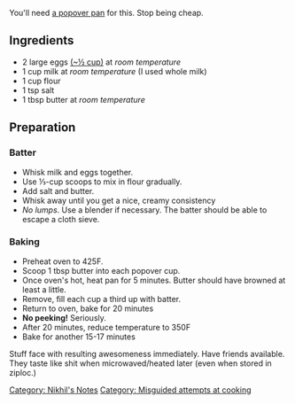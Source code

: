 You'll need [a popover
pan](http://www.amazon.com/Chicago-Metallic-Stick-6-Cup-Popover/dp/B003YL3DWO)
for this. Stop being cheap.

Ingredients
-----------

-   2 large eggs
    [(\~½ cup)](http://whatscookingamerica.net/Eggs/EggEquivalent.htm)
    at *room temperature*
-   1 cup milk at *room temperature* (I used whole milk)
-   1 cup flour
-   1 tsp salt
-   1 tbsp butter at *room temperature*

Preparation
-----------

### Batter

-   Whisk milk and eggs together.
-   Use ⅓-cup scoops to mix in flour gradually.
-   Add salt and butter.
-   Whisk away until you get a nice, creamy consistency
-   *No lumps*. Use a blender if necessary. The batter should be able to
    escape a cloth sieve.

### Baking

-   Preheat oven to 425F.
-   Scoop 1 tbsp butter into each popover cup.
-   Once oven's hot, heat pan for 5 minutes. Butter should have browned
    at least a little.
-   Remove, fill each cup a third up with batter.
-   Return to oven, bake for 20 minutes
-   **No peeking!** Seriously.
-   After 20 minutes, reduce temperature to 350F
-   Bake for another 15-17 minutes

Stuff face with resulting awesomeness immediately. Have friends
available. They taste like shit when microwaved/heated later (even when
stored in ziploc.)

[Category: Nikhil's Notes](Category:_Nikhil's_Notes "wikilink")
[Category: Misguided attempts at
cooking](Category:_Misguided_attempts_at_cooking "wikilink")

